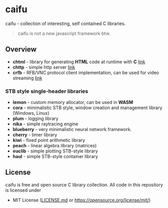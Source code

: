 # caifu

caifu - collection of interesting, self contained C libraries.

> caifu is not a new javascript framework btw.

## Overview
- **chtml** - library for generating **HTML** code at runtime with **C** [link](https://github.com/Maksasj/chtml)
- **chttp** - simple http server [link](https://github.com/Maksasj/chttp)
- **crfb** - RFB/VNC protocol client implementation, can be used for video streaming [link](https://github.com/Maksasj/crfb)

### STB style single-header libraries
- **lemon** - custom memory allocator, can be used in **WASM**
- **cora** - minimalistic STB style, window creation and management library (Windows, Linux)
- **plum** - logging library
- **nika** - simple raytracing engine
- **blueberry** - very minimalistic neural network framework.
- **cherry** - timer library
- **kiwi** - fixed point arithmetic library
- **peach** - linear algebra library (matrices)
- **euclib** - simple plotting STB-style library
- **haul** - simple STB-style container library 

## License
caifu is free and open source C library collection. All code in this repository is licensed under
- MIT License ([LICENSE.md](https://github.com/Maksasj/caifu/blob/master/LICENSE.md) or https://opensource.org/license/mit/)